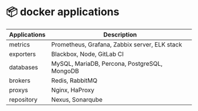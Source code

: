 # :package: docker applications

| Applications    | Description |
|-----------------|-------------|
| metrics         | Prometheus, Grafana, Zabbix server, ELK stack |
| exporters       | Blackbox, Node, GitLab CI |
| databases       | MySQL, MariaDB, Percona, PostgreSQL, MongoDB |
| brokers         | Redis, RabbitMQ |
| proxys          | Nginx, HaProxy |
| repository      | Nexus, Sonarqube |
